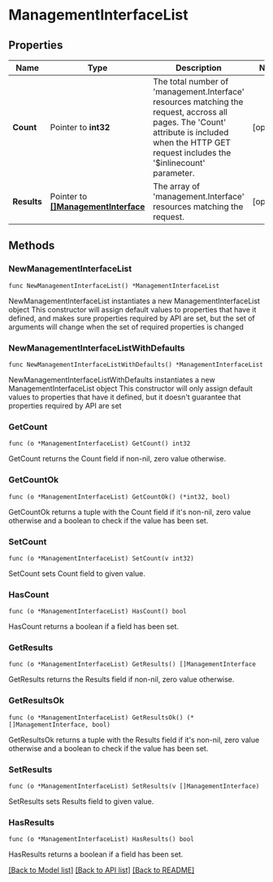 # ManagementInterfaceList

## Properties

Name | Type | Description | Notes
------------ | ------------- | ------------- | -------------
**Count** | Pointer to **int32** | The total number of &#39;management.Interface&#39; resources matching the request, accross all pages. The &#39;Count&#39; attribute is included when the HTTP GET request includes the &#39;$inlinecount&#39; parameter. | [optional] 
**Results** | Pointer to [**[]ManagementInterface**](management.Interface.md) | The array of &#39;management.Interface&#39; resources matching the request. | [optional] 

## Methods

### NewManagementInterfaceList

`func NewManagementInterfaceList() *ManagementInterfaceList`

NewManagementInterfaceList instantiates a new ManagementInterfaceList object
This constructor will assign default values to properties that have it defined,
and makes sure properties required by API are set, but the set of arguments
will change when the set of required properties is changed

### NewManagementInterfaceListWithDefaults

`func NewManagementInterfaceListWithDefaults() *ManagementInterfaceList`

NewManagementInterfaceListWithDefaults instantiates a new ManagementInterfaceList object
This constructor will only assign default values to properties that have it defined,
but it doesn't guarantee that properties required by API are set

### GetCount

`func (o *ManagementInterfaceList) GetCount() int32`

GetCount returns the Count field if non-nil, zero value otherwise.

### GetCountOk

`func (o *ManagementInterfaceList) GetCountOk() (*int32, bool)`

GetCountOk returns a tuple with the Count field if it's non-nil, zero value otherwise
and a boolean to check if the value has been set.

### SetCount

`func (o *ManagementInterfaceList) SetCount(v int32)`

SetCount sets Count field to given value.

### HasCount

`func (o *ManagementInterfaceList) HasCount() bool`

HasCount returns a boolean if a field has been set.

### GetResults

`func (o *ManagementInterfaceList) GetResults() []ManagementInterface`

GetResults returns the Results field if non-nil, zero value otherwise.

### GetResultsOk

`func (o *ManagementInterfaceList) GetResultsOk() (*[]ManagementInterface, bool)`

GetResultsOk returns a tuple with the Results field if it's non-nil, zero value otherwise
and a boolean to check if the value has been set.

### SetResults

`func (o *ManagementInterfaceList) SetResults(v []ManagementInterface)`

SetResults sets Results field to given value.

### HasResults

`func (o *ManagementInterfaceList) HasResults() bool`

HasResults returns a boolean if a field has been set.


[[Back to Model list]](../README.md#documentation-for-models) [[Back to API list]](../README.md#documentation-for-api-endpoints) [[Back to README]](../README.md)


